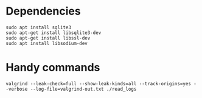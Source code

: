 # Dependencies

```
sudo apt install sqlite3
sudo apt-get install libsqlite3-dev
sudo apt-get install libssl-dev
sudo apt install libsodium-dev
```

# Handy commands

```
valgrind --leak-check=full --show-leak-kinds=all --track-origins=yes --verbose --log-file=valgrind-out.txt ./read_logs
```
